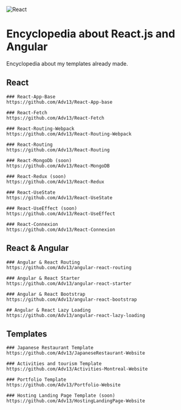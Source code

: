 ![React](https://img.shields.io/badge/react-%2320232a.svg?style=for-the-badge&logo=react&logoColor=%2361DAFB)

# Encyclopedia about React.js and Angular
Encyclopedia about my templates already made.

## React 
```
### React-App-Base
https://github.com/Adv13/React-App-base

### React-Fetch 
https://github.com/Adv13/React-Fetch

### React-Routing-Webpack
https://github.com/Adv13/React-Routing-Webpack

### React-Routing
https://github.com/Adv13/React-Routing

### React-MongoDb (soon)
https://github.com/Adv13/React-MongoDB

### React-Redux (soon)
https://github.com/Adv13/React-Redux

### React-UseState
https://github.com/Adv13/React-UseState

### React-UseEffect (soon)
https://github.com/Adv13/React-UseEffect

### React-Connexion
https://github.com/Adv13/React-Connexion
```

## React & Angular
```
### Angular & React Routing
https://github.com/Adv13/angular-react-routing

### Angular & React Starter
https://github.com/Adv13/angular-react-starter

### Angular & React Bootstrap
https://github.com/Adv13/angular-react-bootstrap

## Angular & React Lazy Loading
https://github.com/Adv13/angular-react-lazy-loading
```

## Templates
```
### Japanese Restaurant Template
https://github.com/Adv13/JapaneseRestaurant-Website

### Activities and tourism Template
https://github.com/Adv13/Activities-Montreal-Website

### Portfolio Template
https://github.com/Adv13/Portfolio-Website

### Hosting Landing Page Template (soon)
https://github.com/Adv13/HostingLandingPage-Website

```
